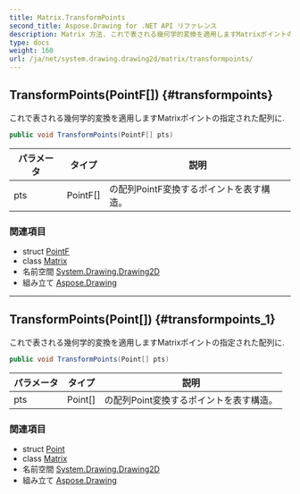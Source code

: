 ```yaml
---
title: Matrix.TransformPoints
second_title: Aspose.Drawing for .NET API リファレンス
description: Matrix 方法. これで表される幾何学的変換を適用しますMatrixポイントの指定された配列に.
type: docs
weight: 160
url: /ja/net/system.drawing.drawing2d/matrix/transformpoints/
---
```

## TransformPoints(PointF[]) {#transformpoints}

これで表される幾何学的変換を適用しますMatrixポイントの指定された配列に.

```csharp
public void TransformPoints(PointF[] pts)
```

| パラメータ | タイプ | 説明 |
| --- | --- | --- |
| pts | PointF[] | の配列PointF変換するポイントを表す構造。 |

### 関連項目

* struct [PointF](../../../system.drawing/pointf/)
* class [Matrix](../)
* 名前空間 [System.Drawing.Drawing2D](../../matrix/)
* 組み立て [Aspose.Drawing](../../../)

---

## TransformPoints(Point[]) {#transformpoints_1}

これで表される幾何学的変換を適用しますMatrixポイントの指定された配列に.

```csharp
public void TransformPoints(Point[] pts)
```

| パラメータ | タイプ | 説明 |
| --- | --- | --- |
| pts | Point[] | の配列Point変換するポイントを表す構造。 |

### 関連項目

* struct [Point](../../../system.drawing/point/)
* class [Matrix](../)
* 名前空間 [System.Drawing.Drawing2D](../../matrix/)
* 組み立て [Aspose.Drawing](../../../)


